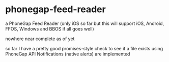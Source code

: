 phonegap-feed-reader
====================

a PhoneGap Feed Reader (only iOS so far but this will support iOS, Android, FFOS, Windows and BBOS if all goes well)

nowhere near complete as of yet

so far I have a pretty good promises-style check to see if a file exists using PhoneGap API
Notifications (native alerts) are implemented
